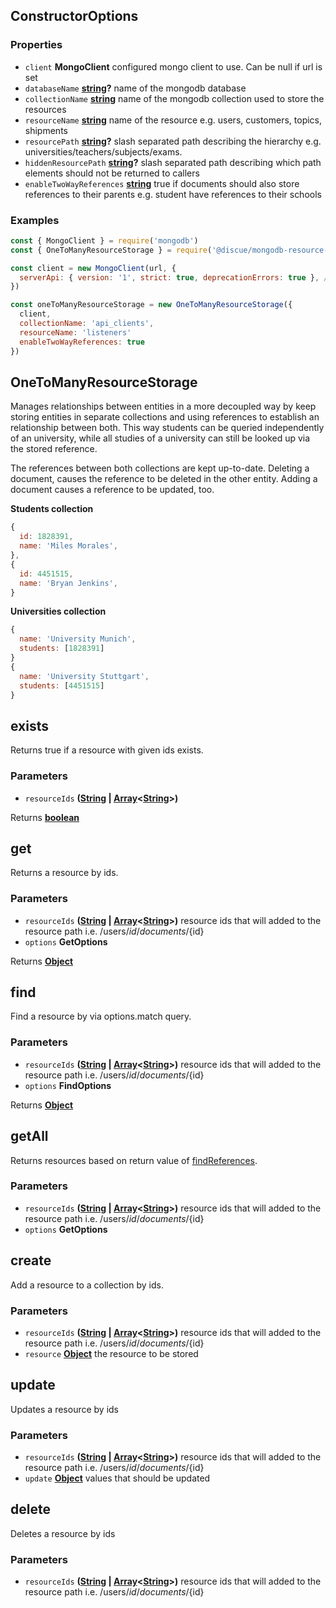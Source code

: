 <!-- Generated by documentation.js. Update this documentation by updating the source code. -->

## ConstructorOptions

### Properties

*   `client` **MongoClient** configured mongo client to use. Can be null if url is set
*   `databaseName` **[string][1]?** name of the mongodb database
*   `collectionName` **[string][1]** name of the mongodb collection used to store the resources
*   `resourceName` **[string][1]** name of the resource e.g. users, customers, topics, shipments
*   `resourcePath` **[string][1]?** slash separated path describing the hierarchy e.g. universities/teachers/subjects/exams.
*   `hiddenResourcePath` **[string][1]?** slash separated path describing which path elements should not be returned to callers
*   `enableTwoWayReferences` **[string][1]** true if documents should also store references to their parents e.g. student have references to their schools

### Examples

```javascript
const { MongoClient } = require('mongodb')
const { OneToManyResourceStorage } = require('@discue/mongodb-resource-client')

const client = new MongoClient(url, {
  serverApi: { version: '1', strict: true, deprecationErrors: true }, // https://www.mongodb.com/docs/manual/reference/stable-api/
})

const oneToManyResourceStorage = new OneToManyResourceStorage({
  client,
  collectionName: 'api_clients',
  resourceName: 'listeners'
  enableTwoWayReferences: true
})
```

## OneToManyResourceStorage

Manages relationships between entities in a more decoupled way by keep storing
entities in separate collections and using references to establish an relationship
between both. This way students can be queried independently of an university,
while all studies of a university can still be looked up via the stored reference.

The references between both collections are kept up-to-date. Deleting a document,
causes the reference to be deleted in the other entity. Adding a document
causes a reference to be updated, too.

<strong>Students collection</strong>

```js
{
  id: 1828391,
  name: 'Miles Morales',
},
{
  id: 4451515,
  name: 'Bryan Jenkins',
}
```

<strong>Universities collection</strong>

```js
{
  name: 'University Munich',
  students: [1828391]
}
{
  name: 'University Stuttgart',
  students: [4451515]
}
```

## exists

Returns true if a resource with given ids exists.

### Parameters

*   `resourceIds` **([String][1] | [Array][2]<[String][1]>)**&#x20;

Returns **[boolean][3]**&#x20;

## get

Returns a resource by ids.

### Parameters

*   `resourceIds` **([String][1] | [Array][2]<[String][1]>)** resource ids that will added to the resource path i.e. /users/${id}/documents/${id}
*   `options` **GetOptions**&#x20;

Returns **[Object][4]**&#x20;

## find

Find a resource by via options.match query.

### Parameters

*   `resourceIds` **([String][1] | [Array][2]<[String][1]>)** resource ids that will added to the resource path i.e. /users/${id}/documents/${id}
*   `options` **FindOptions**&#x20;

Returns **[Object][4]**&#x20;

## getAll

Returns resources based on return value of [findReferences][5].

### Parameters

*   `resourceIds` **([String][1] | [Array][2]<[String][1]>)** resource ids that will added to the resource path i.e. /users/${id}/documents/${id}
*   `options` **GetOptions**&#x20;

## create

Add a resource to a collection by ids.

### Parameters

*   `resourceIds` **([String][1] | [Array][2]<[String][1]>)** resource ids that will added to the resource path i.e. /users/${id}/documents/${id}
*   `resource` **[Object][4]** the resource to be stored

## update

Updates a resource by ids

### Parameters

*   `resourceIds` **([String][1] | [Array][2]<[String][1]>)** resource ids that will added to the resource path i.e. /users/${id}/documents/${id}
*   `update` **[Object][4]** values that should be updated

## delete

Deletes a resource by ids

### Parameters

*   `resourceIds` **([String][1] | [Array][2]<[String][1]>)** resource ids that will added to the resource path i.e. /users/${id}/documents/${id}

[1]: https://developer.mozilla.org/docs/Web/JavaScript/Reference/Global_Objects/String

[2]: https://developer.mozilla.org/docs/Web/JavaScript/Reference/Global_Objects/Array

[3]: https://developer.mozilla.org/docs/Web/JavaScript/Reference/Global_Objects/Boolean

[4]: https://developer.mozilla.org/docs/Web/JavaScript/Reference/Global_Objects/Object

[5]: findReferences
